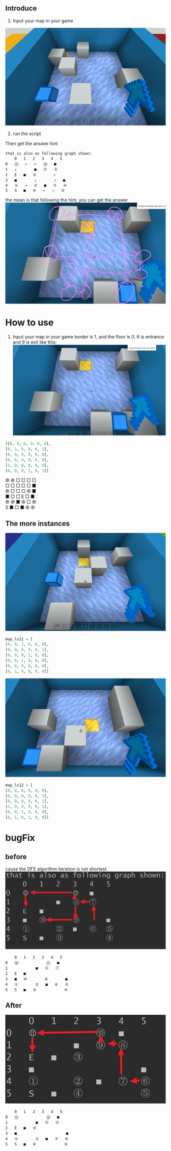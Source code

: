 ## Introduce 
1. Input your map in your game

![img_4.png](md_src/img_4.png)

2. run the script

Then get the answer hint
```
that is also as following graph shown:
	0	1	2	3	4	5
0 	⑪	←	←	⑩	■	　	
1 	↓	　	■	⑨	⑧	　	
2 	E	■	③	　	↑	　	
3 	■	　	↓	　	↑	■	
4 	①	→	②	■	⑦	⑥	
5 	S	■	④	→	→	⑤	
```

the mean is that following the hint, you can get the answer
![img_1.png](md_src/img_1.png)



# How to use
1. Input your map in your game
border is 1, and the floor is 0, 6 is entrance and 9 is exit like this:
![img.png](md_src/img.png)
```python
[[0, 0, 0, 0, 0, 0],
[0, 1, 0, 0, 0, 1],
[0, 0, 0, 0, 0, 0],
[0, 0, 0, 0, 0, 0],
[1, 0, 0, 0, 0, 0],
[0, 0, 0, 1, 0, 1]]
```

℗	℗	□	□	□	□	
□	□	□	□	□	■	
℗	□	□	□	℗	■	
■	□	□	E	□	■	
℗	℗	■	℗	□	℗	
S	■	□	■	℗	℗	



## The more instances
![img_2.png](md_src/img_2.png)

```python
map_lv11 = [
[0, 0, 1, 0, 0, 0],
[0, 0, 0, 0, 0, 1],
[0, 0, 0, 1, 0, 0],
[0, 0, 1, 0, 0, 0],
[0, 0, 0, 0, 0, 0],
[0, 1, 0, 0, 0, 0]]
```
![img_3.png](md_src/img_3.png)

```python
map_lv12 = [
[0, 0, 0, 0, 0, 0],
[0, 0, 0, 0, 0, 1],
[0, 0, 0, 0, 0, 1],
[1, 0, 0, 9, 0, 1],
[0, 0, 1, 0, 0, 0],
[6, 1, 0, 1, 0, 0]]
```

# bugFix
## before
cause the DFS algorithm iteration is not shortest.
![img.png](img.png)
```
	0	1	2	3	4	5
0 	⑫	　	　	⑪	■	　	
1 	　	　	■	⑧	⑦	　	
2 	E	■	　	　	　	　	
3 	■	⑩	　	⑨	　	■	
4 	①	　	②	■	⑥	⑤	
5 	S	■	③	　	　	④

```
## After
![img_1.png](img_1.png)
```
	0	1	2	3	4	5
0 	⑪	　	　	⑩	■	　	
1 	　	　	■	⑨	⑧	　	
2 	E	■	③	　	　	　	
3 	■	　	　	　	　	■	
4 	①	　	②	■	⑦	⑥	
5 	S	■	④	　	　	⑤	
```
